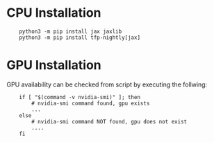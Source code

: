 # CPU Installation

```
    python3 -m pip install jax jaxlib
    python3 -m pip install tfp-nightly[jax]
```

# GPU Installation

GPU availability can be checked from script by executing the follwing:
```
    if [ "$(command -v nvidia-smi)" ]; then
        # nvidia-smi command found, gpu exists
        ...
    else
        # nvidia-smi command NOT found, gpu does not exist
        ....
    fi
```